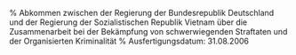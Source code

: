 % Abkommen zwischen der Regierung der Bundesrepublik Deutschland und der Regierung der Sozialistischen Republik Vietnam über die Zusammenarbeit bei der Bekämpfung von schwerwiegenden Straftaten und der Organisierten Kriminalität
% Ausfertigungsdatum: 31.08.2006
 